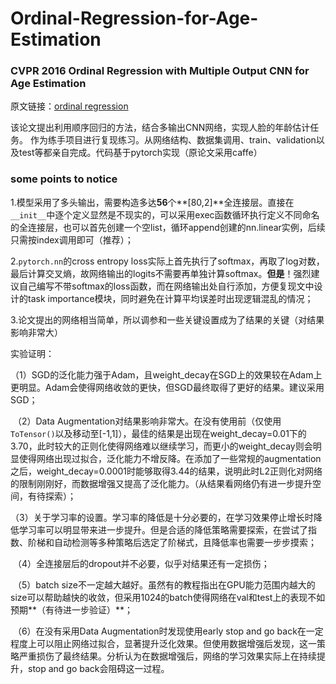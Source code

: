 # Ordinal-Regression-for-Age-Estimation
### CVPR 2016 Ordinal Regression with Multiple Output CNN for Age Estimation

原文链接：[ordinal regression](https://openaccess.thecvf.com/content_cvpr_2016/html/Niu_Ordinal_Regression_With_CVPR_2016_paper.htm)

该论文提出利用顺序回归的方法，结合多输出CNN网络，实现人脸的年龄估计任务。
作为练手项目进行复现练习。从网络结构、数据集调用、train、validation以及test等都亲自完成。代码基于pytorch实现（原论文采用caffe）

### some points to notice

1.模型采用了多头输出，需要构造多达**56**个**[80,2]**全连接层。直接在`__init__`中逐个定义显然是不现实的，可以采用exec函数循环执行定义不同命名的全连接层，也可以首先创建一个空list，循环append创建的nn.linear实例，后续只需按index调用即可（推荐）；

2.`pytorch.nn`的cross entropy loss实际上首先执行了softmax，再取了log对数，最后计算交叉熵，故网络输出的logits不需要再单独计算softmax。**但是**！强烈建议自己编写不带softmax的loss函数，而在网络输出处自行添加，方便复现文中设计的task importance模块，同时避免在计算平均误差时出现逻辑混乱的情况；

3.论文提出的网络相当简单，所以调参和一些关键设置成为了结果的关键（对结果影响非常大）

实验证明：

​	（1）SGD的泛化能力强于Adam，且weight_decay在SGD上的效果较在Adam上更明显。Adam会使得网络收敛的更快，但SGD最终取得了更好的结果。建议采用SGD；

​	（2）Data Augmentation对结果影响非常大。在没有使用前（仅使用`ToTensor()`以及移动至[-1,1]），最佳的结果是出现在weight_decay=0.01下的3.70，此时较大的正则化使得网络难以继续学习，而更小的weight_decay则会明显使得网络出现过拟合，泛化能力不增反降。在添加了一些常规的augmentation之后，weight_decay=0.0001时能够取得3.44的结果，说明此时L2正则化对网络的限制刚刚好，而数据增强又提高了泛化能力。（从结果看网络仍有进一步提升空间，有待探索）；

​	（3）关于学习率的设置。学习率的降低是十分必要的，在学习效果停止增长时降低学习率可以明显带来进一步提升。但是合适的降低策略需要探索，在尝试了指数、阶梯和自动检测等多种策略后选定了阶梯式，且降低率也需要一步步摸索；

​	（4）全连接层后的dropout并不必要，似乎对结果还有一定损伤；

​	（5）batch size不一定越大越好。虽然有的教程指出在GPU能力范围内越大的size可以帮助越快的收敛，但采用1024的batch使得网络在val和test上的表现不如预期**（有待进一步验证）**；

​	（6）在没有采用Data Augmentation时发现使用early stop and go back在一定程度上可以阻止网络过拟合，显著提升泛化效果。但使用数据增强后发现，这一策略严重损伤了最终结果。分析认为在数据增强后，网络的学习效果实际上在持续提升，stop and go back会阻碍这一过程。



